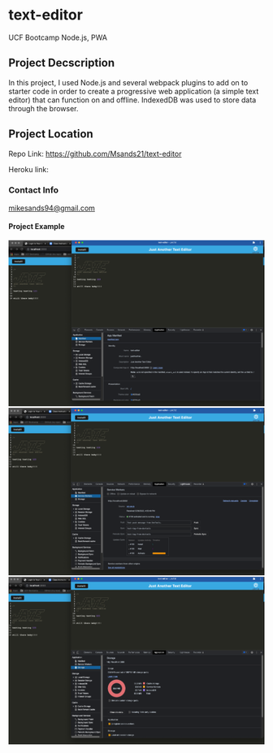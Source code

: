 # text-editor

 UCF Bootcamp Node.js, PWA
## Project Decscription
In this project, I used Node.js and several webpack plugins to add on to starter code in order to create a progressive web application (a simple text editor) that can function on and offline. IndexedDB was used to store data through the browser.
## Project Location
Repo Link: https://github.com/Msands21/text-editor

Heroku link: 

### Contact Info
mikesands94@gmail.com

#### Project Example
![Preview](./assets/Screen%20Shot%202022-05-26%20at%205.10.33%20PM.png)
![Preview](./assets/Screen%20Shot%202022-05-26%20at%205.10.47%20PM.png)
![Preview](./assets/Screen%20Shot%202022-05-26%20at%205.10.57%20PM.png)
